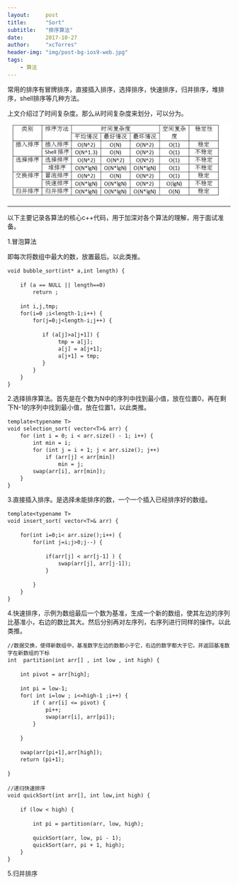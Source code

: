 ```yaml
---
layout:     post
title:      "Sort"
subtitle:   "排序算法"
date:       2017-10-27 
author:     "xcTorres"
header-img: "img/post-bg-ios9-web.jpg"
tags:
    - 算法
---
```


常用的排序有冒牌排序，直接插入排序，选择排序，快速排序，归并排序，堆排序，shell排序等几种方法。

 上文介绍过了时间复杂度。那么从时间复杂度来划分，可以分为。

![](img/in-post/post-sort.png)
 
***

以下主要记录各算法的核心c++代码，用于加深对各个算法的理解，用于面试准备。

1.冒泡算法

即每次将数组中最大的数，放置最后。以此类推。

```
void bubble_sort(int* a,int length) {

    if (a == NULL || length==0)
        return ;

    int i,j,tmp;
    for(i=0 ;i<length-1;i++) {
        for(j=0;j<length-i;j++) {

           if (a[j]>a[j+1]) {
                tmp = a[j];
                a[j] = a[j+1];
                a[j+1] = tmp;
           }
        }
    }
}
```

2.选择排序算法。首先是在个数为N中的序列中找到最小值，放在位置0，再在剩下N-1的序列中找到最小值，放在位置1，以此类推。

```
template<typename T>
void selection_sort( vector<T>& arr) {
	for (int i = 0; i < arr.size() - 1; i++) {
		int min = i;
		for (int j = i + 1; j < arr.size(); j++)
			if (arr[j] < arr[min])
				min = j;
		swap(arr[i], arr[min]);
	}
}

```

3.直接插入排序。是选择未能排序的数，一个一个插入已经排序好的数组。

```
template<typename T>
void insert_sort( vector<T>& arr) {

    for(int i=0;i< arr.size();i++) {
        for(int j=i;j>0;j--) {

            if(arr[j] < arr[j-1] ) {
                swap(arr[j], arr[j-1]);
            }

        }
    }
}
```

4.快速排序，示例为数组最后一个数为基准，生成一个新的数组，使其左边的序列比基准小，右边的数比其大。然后分别再对左序列，右序列进行同样的操作。以此类推。

```
//数据交换，使得新数组中，基准数字左边的数都小于它，右边的数字都大于它。并返回基准数字在新数组的下标
int  partition(int arr[] , int low , int high) {

    int pivot = arr[high];

    int pi = low-1;
    for( int i=low ; i<=high-1 ;i++) {
        if ( arr[i] <= pivot) {
            pi++;
            swap(arr[i], arr[pi]);
        }

    }

    swap(arr[pi+1],arr[high]);
    return (pi+1);

}

//递归快速排序
void quickSort(int arr[], int low,int high) {

	if (low < high) {

		int pi = partition(arr, low, high);

		quickSort(arr, low, pi - 1);
		quickSort(arr, pi + 1, high);
	}
}
```

5.归并排序






